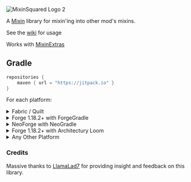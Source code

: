 ![MixinSquared Logo 2](https://github.com/Bawnorton/MixinSquared/assets/18416784/95078218-907e-4280-b5dc-5dda6b771b5f)

A [Mixin](https://github.com/SpongePowered/Mixin/) library for mixin'ing into other mod's mixins.

See the [wiki](https://github.com/Bawnorton/MixinSquared/wiki) for usage

Works with [MixinExtras](https://github.com/LlamaLad7/MixinExtras)

## Gradle

```gradle
repositories {
    maven { url = "https://jitpack.io" }
}
```

For each platform:<br>
<details><summary>Fabric / Quilt</summary>

```gradle
dependencies {
    include(implementation(annotationProcessor("com.github.bawnorton.mixinsquared:mixinsquared-fabric:0.1.2-beta.5")))
}
```

</details>
<details><summary>Forge 1.18.2+ with ForgeGradle</summary>

### This will not work for Forge 1.18.1 and below, see `Any Other Platform`

```gradle
dependencies {
    // MixinSquared's annotationProcessor MUST be registered BEFORE Mixin's one.
    implementation(annotationProcessor("com.github.bawnorton.mixinsquared:mixinsquared-common:0.1.2-beta.5"))
    implementation(jarJar("com.github.bawnorton.mixinsquared:mixinsquared-forge:0.1.2-beta.5")) {
        jarJar.ranged(it, "[0.1.2-beta.5,)")
    }
}
```

</details>
<details><summary>NeoForge with NeoGradle</summary>

```gradle
dependencies {
    // MixinSquared's annotationProcessor MUST be registered BEFORE Mixin's one.
    implementation(annotationProcessor("com.github.bawnorton.mixinsquared:mixinsquared-common:0.1.2-beta.5"))
    implementation(jarJar("com.github.bawnorton.mixinsquared:mixinsquared-neoforge:0.1.2-beta.5")) {
        jarJar.ranged(it, "[0.1.2-beta.5,)")
    }
}
```

</details>
<details><summary>Forge 1.18.2+ with Architectury Loom</summary>

### This will not work for Forge 1.18.1 and below, see `Any Other Platform`

```gradle
dependencies {
    implementation(annotationProcessor("com.github.bawnorton.mixinsquared:mixinsquared-common:0.1.2-beta.5"))
    implementation(include("com.github.bawnorton.mixinsquared:mixinsquared-forge:0.1.2-beta.5"))
}
```

</details>

</details>
<details><summary>Any Other Platform</summary>

This is only a rough guide. You will need to look into the specifics of setting up ShadowJar for your platform.

```gradle
plugins {
    id "com.github.johnrengelman.shadow" version "8.1.0"
}

configurations {
    implementation.extendsFrom shadow
}

repositories {
    maven { url = "https://jitpack.io" }
}

dependencies {
    shadow(annotationProcessor("com.github.bawnorton.mixinsquared:mixinsquared-common:0.1.2-beta.5"))
}

shadowJar {
    configurations = [project.configurations.shadow]
    relocate("com.github.bawnorton.mixinsquared", "your.package.goes.here.mixinsquared")
    mergeServiceFiles()
}
```

To initialize MixinSquared, simply call

```java
MixinSquaredBootstrap.init();
```
In the `onLoad` method inside a [IMixinConfigPlugin](https://jenkins.liteloader.com/view/Other/job/Mixin/javadoc/org/spongepowered/asm/mixin/extensibility/IMixinConfigPlugin.html)

If you intend to use a MixinCanceller, you will need to also call:
```
MixinCancellerRegistrar.register(new YourMixinCancellerImpl());
```

</details>

### Credits

Massive thanks to [LlamaLad7](https://github.com/LlamaLad7) for providing insight and feedback on this library.
